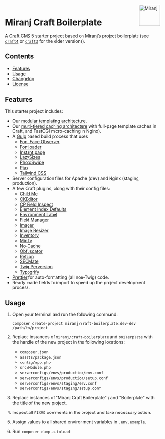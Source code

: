 <img align="right" src="https://avatars.githubusercontent.com/u/1098673?s=200&v=4" width="67" height="67" alt="Miranj">

# Miranj Craft Boilerplate

A [Craft CMS](https://craftcms.com/) 5 starter project based on [Miranj’s](https://miranj.in)
project boilerplate (see [`craft4`](https://github.com/miranj/craft-boilerplate/tree/craft4) or [`craft3`](https://github.com/miranj/craft-boilerplate/tree/craft3) for the older versions).

## Contents

- [Features](#features)
- [Usage](#usage)
- [Changelog](./CHANGELOG.md)
- [License](./LICENSE)

## Features

This starter project includes:

- Our [modular templating architecture](https://miranj.in/blog/2019/modular-architecture-for-building-content-websites).
- Our [multi-tiered caching architecture](https://miranj.in/blog/2020/fortifying-craft-for-high-traffic) with full-page template caches in Craft, and FastCGI micro-caching in Nginx).
- A [Gulp](https://gulpjs.com/) based build process that uses
  - [Font Face Observer](https://github.com/bramstein/fontfaceobserver)
  - [Fontloader](https://gist.github.com/rungta/fa39058f1d15d6d4ea95)
  - [Instant.page](https://github.com/instantpage/instant.page)
  - [LazySizes](https://github.com/aFarkas/lazysizes)
  - [PhotoSwipe](https://github.com/dimsemenov/photoswipe)
  - [Pjax](https://github.com/MoOx/pjax)
  - [Tailwind CSS](https://tailwindcss.com/)
- Server configuration files for Apache (dev) and Nginx (staging, production).
- A few Craft plugins, along with their config files:
  - [Child Me](https://github.com/mmikkel/ChildMe-Craft)
  - [CKEditor](https://github.com/craftcms/ckeditor)
  - [CP Field Inspect](https://github.com/mmikkel/CpFieldInspect-Craft)
  - [Element Index Defaults](https://github.com/verbb/element-index-defaults)
  - [Environment Label](https://github.com/TopShelfCraft/Environment-Label)
  - [Field Manager](https://github.com/verbb/field-manager)
  - [Imager](https://github.com/aelvan/Imager-Craft)
  - [Image Resizer](https://github.com/verbb/image-resizer)
  - [Inventory](https://github.com/doublesecretagency/craft-inventory)
  - [Minify](https://github.com/nystudio107/craft-minify)
  - [No-Cache](https://github.com/ttempleton/craft-nocache)
  - [Obfuscator](https://github.com/miranj/craft-obfuscator)
  - [Retcon](https://github.com/mmikkel/Retcon-Craft)
  - [SEOMate](https://github.com/vaersaagod/seomate)
  - [Twig Perversion](https://github.com/marionnewlevant/craft-twig_perversion)
  - [Typogrify](https://github.com/nystudio107/craft-typogrify)
- [Prettier](https://prettier.io/) for auto-formatting (all non-Twig) code.
- Ready made fields to import to speed up the project development process.

## Usage

1.  Open your terminal and run the following command:

        composer create-project miranj/craft-boilerplate:dev-dev /path/to/project

2.  Replace instances of `miranj/craft-boilerplate` and `boilerplate`
    with the handle of the new project in the following locations:

    - `composer.json`
    - `assets/package.json`
    - `config/app.php`
    - `src/Module.php`
    - `serverconfigs/envs/production/env.conf`
    - `serverconfigs/envs/production/setup.conf`
    - `serverconfigs/envs/staging/env.conf`
    - `serverconfigs/envs/staging/setup.conf`

3.  Replace instances of "Miranj Craft Boilerplate" / and "Boilerplate"
    with the title of the new project.

4.  Inspect all `FIXME` comments in the project and take necessary action.

5.  Assign values to all shared environment variables in `.env.example`.

6.  Run `composer dump-autoload`
